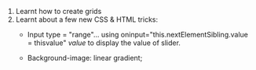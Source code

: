 1) Learnt how to create grids
2) Learnt about a few new CSS & HTML tricks:
    - Input type = "range"... using oninput="this.nextElementSibling.value = thisvalue" <output>*value*</output> to display the value of slider.
    
    - Background-image: linear gradient;
    